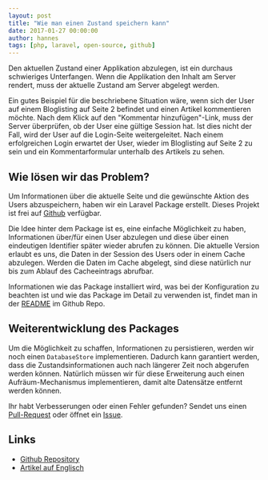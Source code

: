 ```yaml
---
layout: post
title: "Wie man einen Zustand speichern kann"
date: 2017-01-27 00:00:00
author: hannes
tags: [php, laravel, open-source, github]
---
```


Den aktuellen Zustand einer Applikation abzulegen, ist ein durchaus schwieriges Unterfangen. Wenn die Applikation den Inhalt am Server rendert, muss der aktuelle Zustand am Server abgelegt werden.

Ein gutes Beispiel für die beschriebene Situation wäre, wenn sich der User auf einem Bloglisting auf Seite 2 befindet und einen Artikel kommentieren möchte. Nach dem Klick auf den "Kommentar hinzufügen"-Link, muss der Server überprüfen, ob der User eine gültige Session hat. Ist dies nicht der Fall, wird der User auf die Login-Seite weitergeleitet. Nach einem erfolgreichen Login erwartet der User, wieder im Bloglisting auf Seite 2 zu sein und ein Kommentarformular unterhalb des Artikels zu sehen.

## Wie lösen wir das Problem?
Um Informationen über die aktuelle Seite und die gewünschte Aktion des Users abzuspeichern, haben wir ein Laravel Package erstellt. Dieses Projekt ist frei auf [Github](https://github.com/karriereat/state) verfügbar.

Die Idee hinter dem Package ist es, eine einfache Möglichkeit zu haben, Informationen über/für einen User abzulegen und diese über einen eindeutigen Identifier später wieder abrufen zu können. Die aktuelle Version erlaubt es uns, die Daten in der Session des Users oder in einem Cache abzulegen. Werden die Daten im Cache abgelegt, sind diese natürlich nur bis zum Ablauf des Cacheeintrags abrufbar.

Informationen wie das Package installiert wird, was bei der Konfiguration zu beachten ist und wie das Package im Detail zu verwenden ist, findet man in der [README](https://github.com/karriereat/state/blob/master/README.md) im Github Repo.

## Weiterentwicklung des Packages
Um die Möglichkeit zu schaffen, Informationen zu persistieren, werden wir noch einen `DatabaseStore` implementieren. Dadurch kann garantiert werden, dass die Zustandsinformationen auch nach längerer Zeit noch abgerufen werden können. Natürlich müssen wir für diese Erweiterung auch einen Aufräum-Mechanismus implementieren, damit alte Datensätze entfernt werden können.

Ihr habt Verbesserungen oder einen Fehler gefunden? Sendet uns einen [Pull-Request](https://github.com/karriereat/state/pulls) oder öffnet ein [Issue](https://github.com/karriereat/state/issues).

## Links
* [Github Repository](https://github.com/karriereat/state)
* [Artikel auf Englisch](https://johannespichler.com/storing-an-applications-state)

